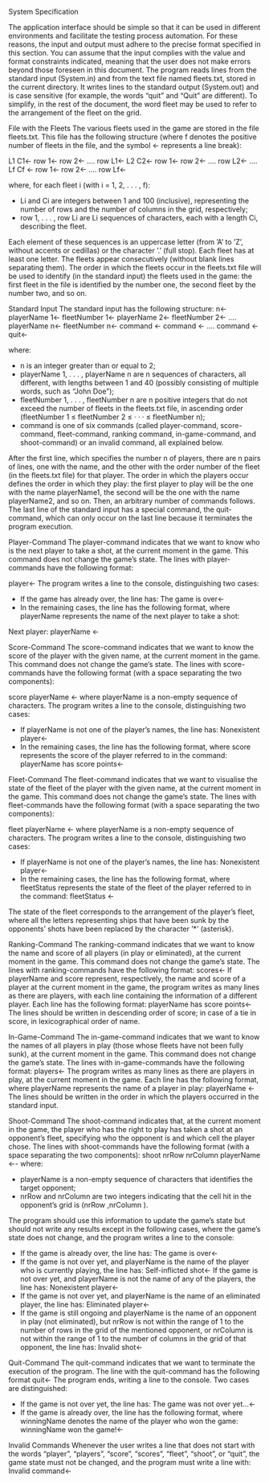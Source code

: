 System Specification

The application interface should be simple so that it can be used in different environments and facilitate the testing process automation. For these reasons, the input and output must adhere to the precise format specified in this section. You can assume that the input complies with the value and format constraints indicated, meaning that the user does not make errors beyond those foreseen in this document. The program reads lines from the standard input (System.in) and from the text file named fleets.txt, stored in the current directory. It writes lines to the standard output (System.out) and is case sensitive (for example, the words “quit” and “Quit” are different). To simplify, in the rest of the document, the word fleet may be used to refer to the arrangement of the fleet on the grid.

File with the Fleets
The various fleets used in the game are stored in the file fleets.txt. This file has the following structure (where f denotes the positive number of fleets in the file, and the symbol ← represents a line break):

L1 C1←
row 1←
row 2←
....
row L1←
L2 C2←
row 1←
row 2←
....
row L2←
....
Lf Cf ←
row 1←
row 2←
....
row Lf←

where, for each fleet i (with i = 1, 2, . . . , f):
- Li and Ci are integers between 1 and 100 (inclusive), representing the number of rows and the number of columns in the grid, respectively;
- row 1, . . . , row Li are Li sequences of characters, each with a length Ci, describing the fleet. 
 
Each element of these sequences is an uppercase letter (from ’A’ to ’Z’, without accents or cedillas) or the character ’.’ (full stop). Each fleet has at least one letter. The fleets appear consecutively (without blank lines separating them). The order in which the fleets occur in the fleets.txt file will be used to identify (in the standard input) the fleets used in the game: the first fleet in the file is identified by the number one, the second fleet by the number two, and so on.

Standard Input
The standard input has the following structure:
n←
playerName 1←
fleetNumber 1←
playerName 2←
fleetNumber 2←
....
playerName n←
fleetNumber n←
command ←
command ←
....
command ←
quit←

where:
- n is an integer greater than or equal to 2;
- playerName 1, . . . , playerName n are n sequences of characters, all different, with lengths between 1 and 40 (possibly consisting of multiple words, such as “John Doe”);
- fleetNumber 1, . . . , fleetNumber n are n positive integers that do not exceed the number of fleets in the fleets.txt file, in ascending order (fleetNumber 1 ≤ fleetNumber 2 ≤ · · · ≤ fleetNumber n);
- command is one of six commands (called player-command, score-command, fleet-command, ranking command, in-game-command, and shoot-command) or an invalid command, all explained below.

After the first line, which specifies the number n of players, there are n pairs of lines, one with the name, and the other with the order number of the fleet (in the fleets.txt file) for that player. The order in which the players occur defines the order in which they play: the first player to play will be the one with the name playerName1, the second will be the one with the name playerName2, and so on. Then, an arbitrary number of commands follows. The last line of the standard input has a special command, the quit-command, which can only occur on the last line because it terminates the program execution.

Player-Command
The player-command indicates that we want to know who is the next player to take a shot, at the current moment in the game. This command does not change the game’s state. The lines with player-commands have the following format:

player←
The program writes a line to the console, distinguishing two cases:
- If the game has already over, the line has:
The game is over←
- In the remaining cases, the line has the following format, where playerName represents the name of the next player to take a shot:

Next player: playerName ←

Score-Command
The score-command indicates that we want to know the score of the player with the given name, at the current moment in the game. This command does not change the game’s state. The lines with score-commands have the following format (with a space separating the two components):

score playerName ←
where playerName is a non-empty sequence of characters.
The program writes a line to the console, distinguishing two cases:
- If playerName is not one of the player’s names, the line has:
Nonexistent player←
- In the remaining cases, the line has the following format, where score represents the score of the player referred to in the command:
playerName has score points←

Fleet-Command
The fleet-command indicates that we want to visualise the state of the fleet of the player with the given name, at the current moment in the game. This command does not change the game’s state. The lines with fleet-commands have the following format (with a space separating the two components):

fleet playerName ←
where playerName is a non-empty sequence of characters.
The program writes a line to the console, distinguishing two cases:
- If playerName is not one of the player’s names, the line has:
Nonexistent player←
- In the remaining cases, the line has the following format, where fleetStatus represents the state of the fleet of the player referred to in the command:
fleetStatus ←

The state of the fleet corresponds to the arrangement of the player’s fleet, where all the letters representing ships that have been sunk by the opponents’ shots have been replaced by the character ’*’ (asterisk).

Ranking-Command
The ranking-command indicates that we want to know the name and score of all players (in play or eliminated), at the current moment in the game. This command does not change the game’s state. The lines with ranking-commands have the following format:
scores←
If playerName and score represent, respectively, the name and score of a player at the current moment in the game, the program writes as many lines as there are players, with each line containing the information of a different player. Each line has the following format:
playerName has score points←
The lines should be written in descending order of score; in case of a tie in score, in lexicographical order of name.

In-Game-Command
The in-game-command indicates that we want to know the names of all players in play (those whose fleets have not been fully sunk), at the current moment in the game. This command does not change the game’s state. The lines with in-game-commands have the following format:
players←
The program writes as many lines as there are players in play, at the current moment in the game. Each line has the following format, where playerName represents the name of a player in play:
playerName ←
The lines should be written in the order in which the players occurred in the standard input.

Shoot-Command
The shoot-command indicates that, at the current moment in the game, the player who has the right to play has taken a shot at an opponent’s fleet, specifying who the opponent is and which cell the player chose. The lines with shoot-commands have the following format (with a space separating the two components):
shoot nrRow nrColumn playerName ←-
where:
- playerName is a non-empty sequence of characters that identifies the target opponent;
- nrRow and nrColumn are two integers indicating that the cell hit in the opponent’s grid is (nrRow ,nrColumn ).

The program should use this information to update the game’s state but should not write any results except in the following cases, where the game’s state does not change, and the program writes a line to the console:
- If the game is already over, the line has:
The game is over←
- If the game is not over yet, and playerName is the name of the player who is currently playing, the line has:
Self-inflicted shot←
If the game is not over yet, and playerName is not the name of any of the players, the line has:
Nonexistent player←
- If the game is not over yet, and playerName is the name of an eliminated player, the line has:
Eliminated player←
- If the game is still ongoing and playerName is the name of an opponent in play (not eliminated), but nrRow is not within the range of 1 to the number of rows in the grid of the mentioned opponent, or nrColumn is not within the range of 1 to the number of columns in the grid of that opponent,
the line has:
Invalid shot←

Quit-Command
The quit-command indicates that we want to terminate the execution of the program. The line with the quit-command has the following format
quit←
The program ends, writing a line to the console. Two cases are distinguished:
- If the game is not over yet, the line has:
The game was not over yet...←
- If the game is already over, the line has the following format, where winningName denotes the name of the player who won the game:
winningName won the game!←

Invalid Commands
Whenever the user writes a line that does not start with the words “player”, “players”, “score”, “scores”, “fleet”, “shoot”, or “quit”, the game state must not be changed, and the program must write a line with:
Invalid command←

